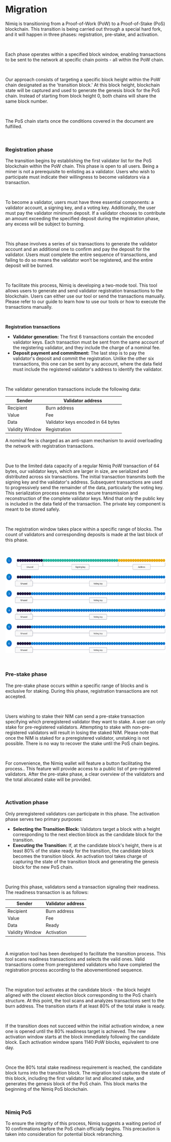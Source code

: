 # Migration

Nimiq is transitioning from a Proof-of-Work (PoW) to a Proof-of-Stake (PoS) blockchain. This transition is being carried out through a special hard fork, and it will happen in three phases: registration, pre-stake, and activation.

<br/>

Each phase operates within a specified block window, enabling transactions to be sent to the network at specific chain points - all within the PoW chain.

<br/>

Our approach consists of targeting a specific block height within the PoW chain designated as the 'transition block.' At this block height, blockchain state will be captured and used to generate the genesis block for the PoS chain. Instead of starting from block height 0, both chains will share the same block number.

<br/>

The PoS chain starts once the conditions covered in the document are fulfilled.

<br/>

### Registration phase

The transition begins by establishing the first validator list for the PoS blockchain within the PoW chain. This phase is open to all users. Being a miner is not a prerequisite to enlisting as a validator. Users who wish to participate must indicate their willingness to become validators via a transaction.

<br/>

To become a validator, users must have three essential components: a validator account, a signing key, and a voting key. Additionally, the user must pay the validator minimum deposit. If a validator chooses to contribute an amount exceeding the specified deposit during the registration phase, any excess will be subject to burning.


<br/>

This phase involves a series of six transactions to generate the validator account and an additional one to confirm and pay the deposit for the validator. Users must complete the entire sequence of transactions, and failing to do so means the validator won’t be registered, and the entire deposit will be burned.

<br/>

To facilitate this process, Nimiq is developing a two-mode tool. This tool allows users to generate and send validator registration transactions to the blockchain. Users can either use our tool or send the transactions manually. Please refer to our guide to learn how to use our tools or how to execute the transactions manually.

<br/>

**Registration transactions**

- **Validator generation:** The first 6 transactions contain the encoded validator keys. Each transaction must be sent from the same account of the registering validator, and they include the charge of a nominal fee.
- **Deposit payment and commitment:** The last step is to pay the validator's deposit and commit the registration. Unlike the other six transactions, this one can be sent by any account, where the data field must include the registered validator's address to identify the validator.

<br/>

The validator generation transactions include the following data:

| Sender | Validator address |
| --- | --- |
| Recipient | Burn address |
| Value | Fee |
| Data | Validator keys encoded in 64 bytes |
| Validity Window | Registration |


A nominal fee is charged as an anti-spam mechanism to avoid overloading the network with registration transactions.

<br/>

Due to the limited data capacity of a regular Nimiq PoW transaction of 64 bytes, our validator keys, which are larger in size, are serialized and distributed across six transactions. The initial transaction transmits both the signing key and the validator's address. Subsequent transactions are used to progressively send the remainder of the data, particularly the voting key. This serialization process ensures the secure transmission and reconstruction of the complete validator keys. Mind that only the public key is included in the data field of the transaction. The private key component is meant to be stored safely. 

<br/>

The registration window takes place within a specific range of blocks. The count of validators and corresponding deposits is made at the last block of this phase.

<br/>

<p align="center">
    <img src="/assets/images/protocol/migration-txs.png" alt="Alt Text" width="600" height="300">
</p>





<br/>

### Pre-stake phase

The pre-stake phase occurs within a specific range of blocks and is exclusive for staking. During this phase, registration transactions are not accepted.

<br/>

Users wishing to stake their NIM can send a pre-stake transaction specifying which preregistered validator they want to stake. A user can only stake for pre-registered validators. Attempting to stake with non-pre-registered validators will result in losing the staked NIM. Please note that once the NIM is staked for a preregistered validator, unstaking is not possible. There is no way to recover the stake until the PoS chain begins.

<br/>

For convenience, the Nimiq wallet will feature a button facilitating the process.. This feature will provide access to a public list of pre-registered validators. After the pre-stake phase, a clear overview of the validators and the total allocated stake will be provided.

<br/>

### Activation phase

Only preregistered validators can participate in this phase. The activation phase serves two primary purposes:

- **Selecting the Transition Block:** Validators target a block with a height corresponding to the next election block as the candidate block for the transition.
- **Executing the Transition:** If, at the candidate block's height, there is at least 80% of the stake ready for the transition, the candidate block becomes the transition block. An activation tool takes charge of capturing the state of the transition block and generating the genesis block for the new PoS chain.

<br/>

During this phase, validators send a transaction signaling their readiness. The readiness transaction is as follows:

| Sender | Validator address |
| --- | --- |
| Recipient | Burn address |
| Value | Fee |
| Data | Ready |
| Validity Window | Activation |

<br/>

A migration tool has been developed to facilitate the transition process. This tool scans readiness transactions and selects the valid ones. Valid transactions come from preregistered validators who have completed the registration process according to the abovementioned sequence.

<br/>

The migration tool activates at the candidate block - the block height aligned with the closest election block corresponding to the PoS chain’s structure. At this point, the tool scans and analyzes transactions sent to the burn address. The transition starts if at least 80% of the total stake is ready.

<br/>

If the transition does not succeed within the initial activation window, a new one is opened until the 80% readiness target is achieved. The new activation window starts at the block immediately following the candidate block. Each activation window spans 1140 PoW blocks, equivalent to one day.

<br/>

Once the 80% total stake readiness requirement is reached, the candidate block turns into the transition block. The migration tool captures the state of this block, including the first validator list and allocated stake, and generates the genesis block of the PoS chain. This block marks the beginning of the Nimiq PoS blockchain.

<br/>

### Nimiq PoS

To ensure the integrity of this process, Nimiq suggests a waiting period of 10 confirmations before the PoS chain officially begins. This precaution is taken into consideration for potential block rebranching.